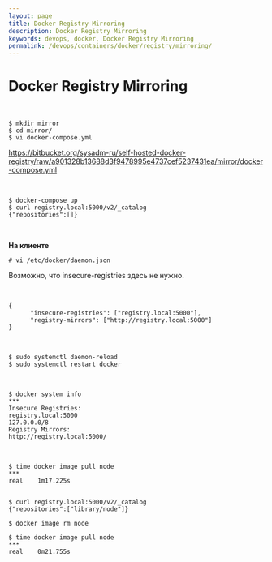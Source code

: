 ```yaml
---
layout: page
title: Docker Registry Mirroring
description: Docker Registry Mirroring
keywords: devops, docker, Docker Registry Mirroring
permalink: /devops/containers/docker/registry/mirroring/
---
```


# Docker Registry Mirroring

<br/>

    $ mkdir mirror
    $ cd mirror/
    $ vi docker-compose.yml

https://bitbucket.org/sysadm-ru/self-hosted-docker-registry/raw/a901328b13688d3f9478995e4737cef5237431ea/mirror/docker-compose.yml

<br/>

    $ docker-compose up
    $ curl registry.local:5000/v2/_catalog
    {"repositories":[]}

<br/>

**На клиенте**

    # vi /etc/docker/daemon.json

Возможно, что insecure-registries здесь не нужно.

<br/>

```
{
      "insecure-registries": ["registry.local:5000"],
      "registry-mirrors": ["http://registry.local:5000"]
}
```

<br/>

    $ sudo systemctl daemon-reload
    $ sudo systemctl restart docker

<br/>

    $ docker system info
    ***
    Insecure Registries:
    registry.local:5000
    127.0.0.0/8
    Registry Mirrors:
    http://registry.local:5000/

<br/>

    $ time docker image pull node
    ***
    real	1m17.225s


    $ curl registry.local:5000/v2/_catalog
    {"repositories":["library/node"]}

    $ docker image rm node

    $ time docker image pull node
    ***
    real	0m21.755s
